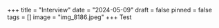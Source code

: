 +++
title = "Interview"
date = "2024-05-09"
draft = false
pinned = false
tags = []
image = "img_8186.jpeg"
+++
Test

